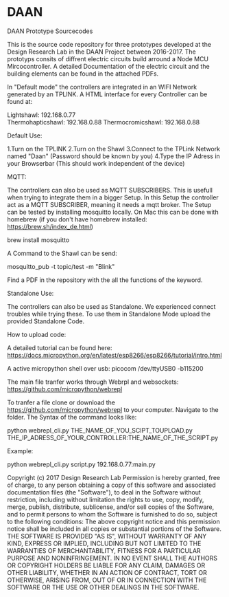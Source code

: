 # DAAN
DAAN Prototype Sourcecodes

This is the source code repository for three prototypes developed at the Design Research Lab in the DAAN Project between 2016-2017. The prototyps consits of diffrent electric circuits build arround a Node MCU Mircocontroller. A detailed Documentation of the electric circuit and the building elements can be found in the attached PDFs. 

In "Default mode" the controllers are integrated in an WIFI Network generated by an TPLINK. A HTML interface for every Controller can be found at:

Lightshawl:             192.168.0.77  
Thermohapticshawl:      192.168.0.88 
Thermocromicshawl:      192.168.0.88 


Default Use:

1.Turn on the TPLINK
2.Turn on the Shawl
3.Connect to the TPLink Network named "Daan" (Password should be known by you)
4.Type the IP Adress in your Browserbar (This should work independent of the device) 


MQTT:

The controllers can also be used as MQTT SUBSCRIBERS. This is usefull when trying to integrate them in a bigger Setup. In this Setup the controller act as a MQTT SUBSCRIBER, meaning it needs a mqtt broker. The Setup can be tested by installing mosquitto locally. On Mac this can be done with homebrew (if you don't have homebrew installed: https://brew.sh/index_de.html) 

brew install mosquitto

A Command to the Shawl can be send:

mosquitto_pub -t topic/test -m "Blink"

Find a PDF in the repository with the all the functions of the keyword.


Standalone Use:

The controllers can also be used as Standalone. We experienced connect troubles while trying these.
To use them in Standalone Mode upload the provided Standalone Code.


How to upload code:

A detailed tutorial can be found here:
https://docs.micropython.org/en/latest/esp8266/esp8266/tutorial/intro.html

A active micropython shell over usb:
picocom /dev/ttyUSB0 -b115200
 
The main file tranfer works through Webrpl and websockets:
https://github.com/micropython/webrepl

To tranfer a file clone or download the https://github.com/micropython/webrepl to your computer. Navigate to the folder. The Syntax of the command looks like:  

python webrepl_cli.py THE_NAME_OF_YOU_SCIPT_TOUPLOAD.py THE_IP_ADRESS_OF_YOUR_CONTROLLER:THE_NAME_OF_THE_SCRIPT.py

Example:

python webrepl_cli.py script.py 192.168.0.77:main.py


Copyright (c) 2017 Design Research Lab 
Permission is hereby granted, free of charge, to any person obtaining a copy of this software and associated documentation files (the "Software"), to deal in the Software without restriction, including without limitation the rights to use, copy, modify, merge, publish, distribute, sublicense, and/or sell copies of the Software, and to permit persons to whom the Software is furnished to do so, subject to the following conditions:
The above copyright notice and this permission notice shall be included in all copies or substantial portions of the Software.
THE SOFTWARE IS PROVIDED "AS IS", WITHOUT WARRANTY OF ANY KIND, EXPRESS OR IMPLIED, INCLUDING BUT NOT LIMITED TO THE WARRANTIES OF MERCHANTABILITY, FITNESS FOR A PARTICULAR PURPOSE AND NONINFRINGEMENT. IN NO EVENT SHALL THE AUTHORS OR COPYRIGHT HOLDERS BE LIABLE FOR ANY CLAIM, DAMAGES OR OTHER LIABILITY, WHETHER IN AN ACTION OF CONTRACT, TORT OR OTHERWISE, ARISING FROM, OUT OF OR IN CONNECTION WITH THE SOFTWARE OR THE USE OR OTHER DEALINGS IN THE SOFTWARE.


